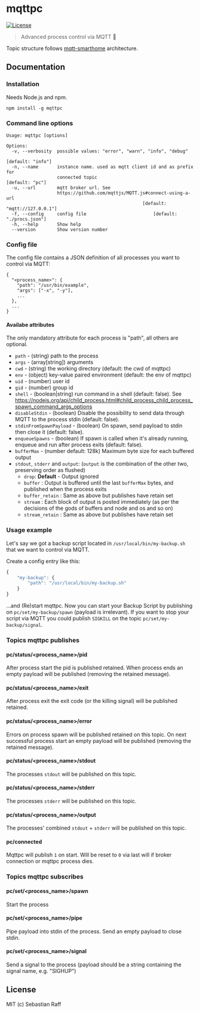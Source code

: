 # mqttpc

[![License][mit-badge]][mit-url]

> Advanced process control via MQTT :satellite:

Topic structure follows [mqtt-smarthome](https://github.com/mqtt-smarthome) architecture.

## Documentation

### Installation

Needs Node.js and npm.

````npm install -g mqttpc````

### Command line options

```
Usage: mqttpc [options]

Options:
  -v, --verbosity  possible values: "error", "warn", "info", "debug"
                                                               [default: "info"]
  -n, --name       instance name. used as mqtt client id and as prefix for
                   connected topic                               [default: "pc"]
  -u, --url        mqtt broker url. See
                   https://github.com/mqttjs/MQTT.js#connect-using-a-url
                                                   [default: "mqtt://127.0.0.1"]
  -f, --config     config file                         [default: "./procs.json"]
  -h, --help       Show help
  --version        Show version number

```

### Config file

The config file contains a JSON definition of all processes you want to control via MQTT:

```
{
  "<process_name>": {
    "path": "/usr/bin/example",
    "args": ["-x", "-y"],
    ...
  },
  ...
}

```


#### Availabe attributes

The only mandatory attribute for each process is "path", all others are optional.

* `path` - (string) path to the process
* `args` - (array[string]) arguments
* `cwd` - (string) the working directory (default: the cwd of mqttpc)
* `env` - (object) key-value paired environment (default: the env of mqttpc)
* `uid` - (number) user id
* `gid` - (number) group id
* `shell` - (boolean|string) run command in a shell (default: false). See https://nodejs.org/api/child_process.html#child_process_child_process_spawn_command_args_options
* `disableStdin` - (boolean) Disable the possibility to send data through MQTT to the process stdin (default: false).
* `stdinFromSpawnPayload` - (boolean) On spawn, send payload to stdin then close it (default: false).
* `enqueueSpawns` - (boolean) If spawn is called when it's already running, enqueue and run after process exits (default: false).
* `bufferMax` - (number default: 128k) Maximum byte size for each buffered output
* `stdout`, `stderr` and `output`: (`output` is the combination of the other two, preserving order as flushed)
    * `drop`: **Default** - Output ignored
    * `buffer` : Output is buffered until the last `bufferMax` bytes, and published when the process exits
    * `buffer_retain` : Same as above but publishes have retain set
    * `stream` : Each block of output is posted immediately (as per the decisions of the gods of buffers and node and os and so on)
    * `stream_retain` : Same as above but publishes have retain set

### Usage example

Let's say we got a backup script located in ```/usr/local/bin/my-backup.sh``` that we want to control via MQTT.

Create a config entry like this:
```Javascript
{
    "my-backup": {
        "path": "/usr/local/bin/my-backup.sh"
    }
}
```
...and (Re)start mqttpc. Now you can start your Backup Script by publishing on ```pc/set/my-backup/spawn``` (payload is irrelevant).
If you want to stop your script via MQTT you could publish ```SIGKILL``` on the topic ```pc/set/my-backup/signal```.

### Topics mqttpc publishes

#### pc/status/&lt;process_name&gt;/pid

After process start the pid is published retained. When process ends an empty payload will be published (removing the retained message).

#### pc/status/&lt;process_name&gt;/exit

After process exit the exit code (or the killing signal) will be published retained.

#### pc/status/&lt;process_name&gt;/error

Errors on process spawn will be published retained on this topic. On next successful process start an empty payload will be published (removing the retained message).

#### pc/status/&lt;process_name&gt;/stdout

The processes `stdout` will be published on this topic.

#### pc/status/&lt;process_name&gt;/stderr

The processes `stderr` will be published on this topic.

#### pc/status/&lt;process_name&gt;/output

The processes' combined `stdout` + `stderr` will be published on this topic.

#### pc/connected

Mqttpc will publish ```1``` on start. Will be reset to ```0``` via last will if broker connection or mqttpc process dies.

### Topics mqttpc subscribes

#### pc/set/&lt;process_name&gt;/spawn

Start the process

#### pc/set/&lt;process_name&gt;/pipe

Pipe payload into stdin of the process. Send an empty payload to close stdin.

#### pc/set/&lt;process_name&gt;/signal

Send a signal to the process (payload should be a string containing the signal name, e.g. "SIGHUP")


## License

MIT (c) Sebastian Raff


[mit-badge]: https://img.shields.io/badge/License-MIT-blue.svg?style=flat
[mit-url]: LICENSE